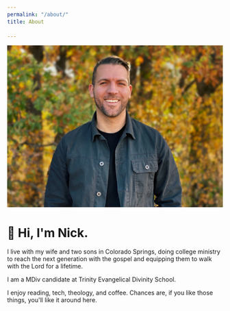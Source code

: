 ```yaml
---
permalink: "/about/"
title: About

---
```

![](/uploads/nick.jpg)

# 👋 Hi, I'm Nick. 

I live with my wife and two sons in Colorado Springs, doing college ministry to reach the next generation with the gospel and equipping them to walk with the Lord for a lifetime.

I am a MDiv candidate at Trinity Evangelical Divinity School. 

I enjoy reading, tech, theology, and coffee. Chances are, if you like those things, you'll like it around here.